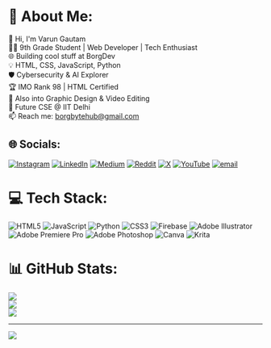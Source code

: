 # 💫 About Me:
👋 Hi, I'm Varun Gautam<br>🧑‍💻 9th Grade Student | Web Developer | Tech Enthusiast<br>🌐 Building cool stuff at BorgDev<br>💡 HTML, CSS, JavaScript, Python<br>🛡️ Cybersecurity & AI Explorer<br>🏆 IMO Rank 98 | HTML Certified<br>🎨 Also into Graphic Design & Video Editing<br>🎯 Future CSE @ IIT Delhi<br>📫 Reach me: borgbytehub@gmail.com


## 🌐 Socials:
[![Instagram](https://img.shields.io/badge/Instagram-%23E4405F.svg?logo=Instagram&logoColor=white)](https://instagram.com/borgbytehub) [![LinkedIn](https://img.shields.io/badge/LinkedIn-%230077B5.svg?logo=linkedin&logoColor=white)](https://linkedin.com/in/borgbytehub) [![Medium](https://img.shields.io/badge/Medium-12100E?logo=medium&logoColor=white)](https://medium.com/@borgbytehub) [![Reddit](https://img.shields.io/badge/Reddit-%23FF4500.svg?logo=Reddit&logoColor=white)](https://reddit.com/user/borgbytehub) [![X](https://img.shields.io/badge/X-black.svg?logo=X&logoColor=white)](https://x.com/borgbytehub) [![YouTube](https://img.shields.io/badge/YouTube-%23FF0000.svg?logo=YouTube&logoColor=white)](https://youtube.com/@borgbytehub) [![email](https://img.shields.io/badge/Email-D14836?logo=gmail&logoColor=white)](mailto:borgbytehub@gmail.com) 

# 💻 Tech Stack:
![HTML5](https://img.shields.io/badge/html5-%23E34F26.svg?style=for-the-badge&logo=html5&logoColor=white) ![JavaScript](https://img.shields.io/badge/javascript-%23323330.svg?style=for-the-badge&logo=javascript&logoColor=%23F7DF1E) ![Python](https://img.shields.io/badge/python-3670A0?style=for-the-badge&logo=python&logoColor=ffdd54) ![CSS3](https://img.shields.io/badge/css3-%231572B6.svg?style=for-the-badge&logo=css3&logoColor=white) ![Firebase](https://img.shields.io/badge/firebase-%23039BE5.svg?style=for-the-badge&logo=firebase) ![Adobe Illustrator](https://img.shields.io/badge/adobe%20illustrator-%23FF9A00.svg?style=for-the-badge&logo=adobe%20illustrator&logoColor=white) ![Adobe Premiere Pro](https://img.shields.io/badge/Adobe%20Premiere%20Pro-9999FF.svg?style=for-the-badge&logo=Adobe%20Premiere%20Pro&logoColor=white) ![Adobe Photoshop](https://img.shields.io/badge/adobe%20photoshop-%2331A8FF.svg?style=for-the-badge&logo=adobe%20photoshop&logoColor=white) ![Canva](https://img.shields.io/badge/Canva-%2300C4CC.svg?style=for-the-badge&logo=Canva&logoColor=white) ![Krita](https://img.shields.io/badge/Krita-203759?style=for-the-badge&logo=krita&logoColor=EEF37B)
# 📊 GitHub Stats:
![](https://github-readme-stats.vercel.app/api?username=borgbytehub&theme=dark&hide_border=false&include_all_commits=false&count_private=false)<br/>
![](https://nirzak-streak-stats.vercel.app/?user=borgbytehub&theme=dark&hide_border=false)<br/>
![](https://github-readme-stats.vercel.app/api/top-langs/?username=borgbytehub&theme=dark&hide_border=false&include_all_commits=false&count_private=false&layout=compact)

---
[![](https://visitcount.itsvg.in/api?id=borgbytehub&icon=0&color=0)](https://visitcount.itsvg.in)

<!-- Proudly created with GPRM ( https://gprm.itsvg.in ) -->
